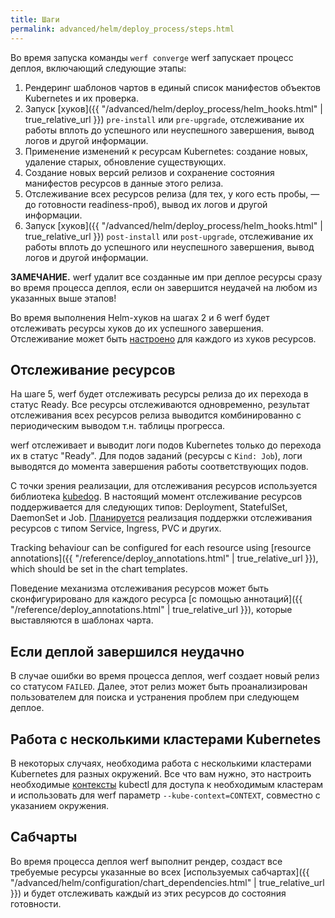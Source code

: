 ```yaml
---
title: Шаги
permalink: advanced/helm/deploy_process/steps.html
---
```


Во время запуска команды `werf converge` werf запускает процесс деплоя, включающий следующие этапы:

 1. Рендеринг шаблонов чартов в единый список манифестов объектов Kubernetes и их проверка.
 2. Запуск [хуков]({{ "/advanced/helm/deploy_process/helm_hooks.html" | true_relative_url }}) `pre-install` или `pre-upgrade`, отслеживание их работы вплоть до успешного или неуспешного завершения, вывод логов и другой информации.
 3. Применение изменений к ресурсам Kubernetes: создание новых, удаление старых, обновление существующих.
 4. Создание новых версий релизов и сохранение состояния манифестов ресурсов в данные этого релиза.
 5. Отслеживание всех ресурсов релиза (для тех, у кого есть пробы, — до готовности readiness-проб), вывод их логов и другой информации.
 6. Запуск [хуков]({{ "/advanced/helm/deploy_process/helm_hooks.html" | true_relative_url }}) `post-install` или `post-upgrade`, отслеживание их работы вплоть до успешного или неуспешного завершения, вывод логов и другой информации.

**ЗАМЕЧАНИЕ.** werf удалит все созданные им при деплое ресурсы сразу во время процесса деплоя, если он завершится неудачей на любом из указанных выше этапов!

Во время выполнения Helm-хуков на шагах 2 и 6 werf будет отслеживать ресурсы хуков до их успешного завершения. Отслеживание может быть [настроено](#отслеживание-ресурсов) для каждого из хуков ресурсов.

## Отслеживание ресурсов

На шаге 5, werf будет отслеживать ресурсы релиза до их перехода в статус Ready. Все ресурсы отслеживаются одновременно, результат отслеживания всех ресурсов релиза выводится комбинированно с периодическим выводом т.н. таблицы прогресса.

werf отслеживает и выводит логи подов Kubernetes только до перехода их в статус "Ready". Для подов заданий (ресурсы с `Kind: Job`), логи выводятся до момента завершения работы соответствующих подов.

С точки зрения реализации, для отслеживания ресурсов используется библиотека [kubedog](https://github.com/werf/kubedog).
В настоящий момент отслеживание ресурсов поддерживается для следующих типов: Deployment, StatefulSet, DaemonSet и Job.
[Планируется](https://github.com/werf/werf/issues/1637) реализация поддержки отслеживания ресурсов с типом Service, Ingress, PVC и других.

Tracking behaviour can be configured for each resource using [resource annotations]({{ "/reference/deploy_annotations.html" | true_relative_url }}), which should be set in the chart templates.

Поведение механизма отслеживания ресурсов может быть сконфигурировано для каждого ресурса [с помощью аннотаций]({{ "/reference/deploy_annotations.html" | true_relative_url }}), которые выставляются в шаблонах чарта.

## Если деплой завершился неудачно

В случае ошибки во время процесса деплоя, werf создает новый релиз со статусом `FAILED`. Далее, этот релиз может быть проанализирован пользователем для поиска и устранения проблем при следующем деплое.

## Работа с несколькими кластерами Kubernetes

В некоторых случаях, необходима работа с несколькими кластерами Kubernetes для разных окружений. Все что вам нужно, это настроить необходимые [контексты](https://kubernetes.io/docs/tasks/access-application-cluster/configure-access-multiple-clusters) kubectl для доступа к необходимым кластерам и использовать для werf параметр `--kube-context=CONTEXT`, совместно с указанием окружения.

## Сабчарты

Во время процесса деплоя  werf выполнит рендер, создаст все требуемые ресурсы указанные во всех [используемых сабчартах]({{ "/advanced/helm/configuration/chart_dependencies.html" | true_relative_url }}) и будет отслеживать каждый из этих ресурсов до состояния готовности.
